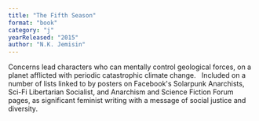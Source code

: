 ```yaml
---
title: "The Fifth Season"
format: "book"
category: "j"
yearReleased: "2015"
author: "N.K. Jemisin"
---
```

Concerns lead characters who can mentally control  geological forces, on a planet afflicted with periodic catastrophic climate  change.
 
Included on a number of lists linked to by posters on  Facebook's Solarpunk Anarchists, Sci-Fi Libertarian Socialist, and Anarchism and  Science Fiction Forum pages, as significant feminist writing with a message of  social justice and diversity.